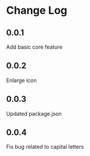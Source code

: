 # Change Log

## 0.0.1
Add basic core feature

## 0.0.2
Enlarge icon

## 0.0.3
Updated package.json

## 0.0.4
Fix bug related to capital letters
